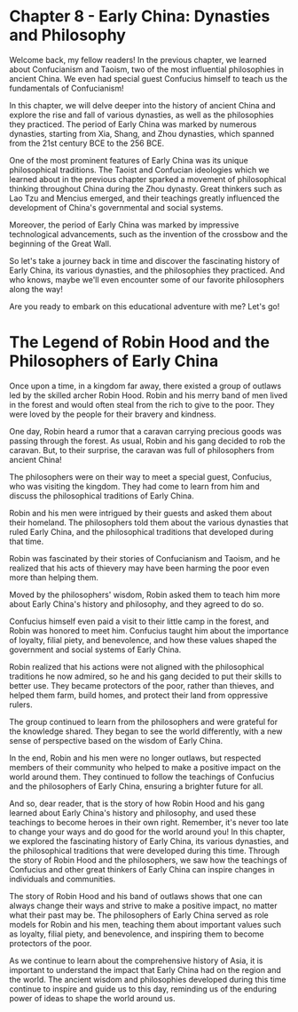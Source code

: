 # Chapter 8 - Early China: Dynasties and Philosophy

Welcome back, my fellow readers! In the previous chapter, we learned about Confucianism and Taoism, two of the most influential philosophies in ancient China. We even had special guest Confucius himself to teach us the fundamentals of Confucianism!

In this chapter, we will delve deeper into the history of ancient China and explore the rise and fall of various dynasties, as well as the philosophies they practiced. The period of Early China was marked by numerous dynasties, starting from Xia, Shang, and Zhou dynasties, which spanned from the 21st century BCE to the 256 BCE.

One of the most prominent features of Early China was its unique philosophical traditions. The Taoist and Confucian ideologies which we learned about in the previous chapter sparked a movement of philosophical thinking throughout China during the Zhou dynasty. Great thinkers such as Lao Tzu and Mencius emerged, and their teachings greatly influenced the development of China's governmental and social systems.

Moreover, the period of Early China was marked by impressive technological advancements, such as the invention of the crossbow and the beginning of the Great Wall.

So let's take a journey back in time and discover the fascinating history of Early China, its various dynasties, and the philosophies they practiced. And who knows, maybe we'll even encounter some of our favorite philosophers along the way!

Are you ready to embark on this educational adventure with me? Let's go!
# The Legend of Robin Hood and the Philosophers of Early China

Once upon a time, in a kingdom far away, there existed a group of outlaws led by the skilled archer Robin Hood. Robin and his merry band of men lived in the forest and would often steal from the rich to give to the poor. They were loved by the people for their bravery and kindness.

One day, Robin heard a rumor that a caravan carrying precious goods was passing through the forest. As usual, Robin and his gang decided to rob the caravan. But, to their surprise, the caravan was full of philosophers from ancient China!

The philosophers were on their way to meet a special guest, Confucius, who was visiting the kingdom. They had come to learn from him and discuss the philosophical traditions of Early China.

Robin and his men were intrigued by their guests and asked them about their homeland. The philosophers told them about the various dynasties that ruled Early China, and the philosophical traditions that developed during that time.

Robin was fascinated by their stories of Confucianism and Taoism, and he realized that his acts of thievery may have been harming the poor even more than helping them.

Moved by the philosophers' wisdom, Robin asked them to teach him more about Early China's history and philosophy, and they agreed to do so.

Confucius himself even paid a visit to their little camp in the forest, and Robin was honored to meet him. Confucius taught him about the importance of loyalty, filial piety, and benevolence, and how these values shaped the government and social systems of Early China.

Robin realized that his actions were not aligned with the philosophical traditions he now admired, so he and his gang decided to put their skills to better use. They became protectors of the poor, rather than thieves, and helped them farm, build homes, and protect their land from oppressive rulers.

The group continued to learn from the philosophers and were grateful for the knowledge shared. They began to see the world differently, with a new sense of perspective based on the wisdom of Early China.

In the end, Robin and his men were no longer outlaws, but respected members of their community who helped to make a positive impact on the world around them. They continued to follow the teachings of Confucius and the philosophers of Early China, ensuring a brighter future for all.

And so, dear reader, that is the story of how Robin Hood and his gang learned about Early China's history and philosophy, and used these teachings to become heroes in their own right. Remember, it's never too late to change your ways and do good for the world around you!
In this chapter, we explored the fascinating history of Early China, its various dynasties, and the philosophical traditions that were developed during this time. Through the story of Robin Hood and the philosophers, we saw how the teachings of Confucius and other great thinkers of Early China can inspire changes in individuals and communities.

The story of Robin Hood and his band of outlaws shows that one can always change their ways and strive to make a positive impact, no matter what their past may be. The philosophers of Early China served as role models for Robin and his men, teaching them about important values such as loyalty, filial piety, and benevolence, and inspiring them to become protectors of the poor.

As we continue to learn about the comprehensive history of Asia, it is important to understand the impact that Early China had on the region and the world. The ancient wisdom and philosophies developed during this time continue to inspire and guide us to this day, reminding us of the enduring power of ideas to shape the world around us.